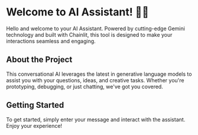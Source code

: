 # Welcome to AI Assistant! 🚀🤖

Hello and welcome to your AI Assistant. Powered by cutting-edge Gemini technology and built with Chainlit, this tool is designed to make your interactions seamless and engaging.

## About the Project

This conversational AI leverages the latest in generative language models to assist you with your questions, ideas, and creative tasks. Whether you're prototyping, debugging, or just chatting, we've got you covered.



## Getting Started

To get started, simply enter your message and interact with the assistant. Enjoy your experience!


